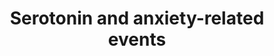 ---
annotations:
- id: CL:0010012
  parent: animal cell
  type: Cell Type Ontology
  value: cerebral cortex neuron
- id: PW:0000003
  parent: signaling pathway
  type: Pathway Ontology
  value: signaling pathway
- id: DOID:2030
  parent: disease of mental health
  type: Disease Ontology
  value: anxiety disorder
- id: PW:0000013
  parent: disease pathway
  type: Pathway Ontology
  value: disease pathway
authors:
- Khanspers
- Egonw
- MaintBot
- Eweitz
citedin: ''
communities: []
description: 'Stress and anxiety disorders are risk factors for depression and these
  behaviours are modulated by corticotropin releasing factor (CRFR1) and serotonin
  (5-HT2R) receptors. (Source: Berg et al "5-Hydroxytryptamine type 2A receptors regulate
  cyclic AMP accumulation in a neuronal cell line by protein kinase C-dependent and
  calcium/calmodulin-dependent mechanisms").  Proteins on this pathway have targeted
  assays available via the [CPTAC Assay Portal](https://assays.cancer.gov/available_assays?wp_id=WP3944).'
last-edited: 2025-03-07
ndex: b7fea2e1-8b68-11eb-9e72-0ac135e8bacf
organisms:
- Homo sapiens
redirect_from:
- /index.php/Pathway:WP3944
- /instance/WP3944
- /instance/WP3944_r137671
revision: r137671
schema-jsonld:
- '@context': https://schema.org/
  '@id': https://wikipathways.github.io/pathways/WP3944.html
  '@type': Dataset
  creator:
    '@type': Organization
    name: WikiPathways
  description: 'Stress and anxiety disorders are risk factors for depression and these
    behaviours are modulated by corticotropin releasing factor (CRFR1) and serotonin
    (5-HT2R) receptors. (Source: Berg et al "5-Hydroxytryptamine type 2A receptors
    regulate cyclic AMP accumulation in a neuronal cell line by protein kinase C-dependent
    and calcium/calmodulin-dependent mechanisms").  Proteins on this pathway have
    targeted assays available via the [CPTAC Assay Portal](https://assays.cancer.gov/available_assays?wp_id=WP3944).'
  keywords:
  - ARC
  - CRH
  - CRHR1
  - FOS
  - GRIN2D
  - HTR1A
  - HTR2A
  - HTR2C
  - Ketanserin
  - NLGN1
  - PLCD4
  - PLEK
  - PPP3CA
  - PRKCB
  - Serotonin
  license: CC0
  name: Serotonin and anxiety-related events
seo: CreativeWork
title: Serotonin and anxiety-related events
wpid: WP3944
---